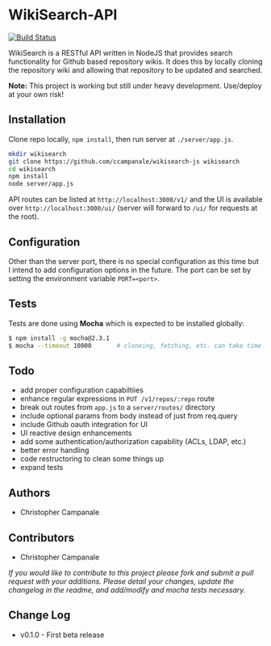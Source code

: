 WikiSearch-API
==============

[![Build Status](https://travis-ci.org/ccampanale/wikisearch-js.svg?branch=master)](https://travis-ci.org/ccampanale/wikisearch-js)

WikiSearch is a RESTful API written in NodeJS that provides search functionality for Github based repository wikis. It does this by locally cloning the repository wiki and allowing that repository to be updated and searched.

**Note:** This project is working but still under heavy development. Use/deploy at your own risk!

Installation
------------

Clone repo locally, `npm install`, then run server at `./server/app.js`.

```bash
mkdir wikisearch
git clone https://github.com/ccampanale/wikisearch-js wikisearch
cd wikisearch
npm install
node server/app.js
```

API routes can be listed at `http://localhost:3000/v1/` and the UI is available over `http://localhost:3000/ui/` (server will forward to `/ui/` for requests at the root).

Configuration
-------------

Other than the server port, there is no special configuration as this time but I intend to add configuration options in the future. The port can be set by setting the environment variable `PORT=<port>`.

Tests
-----

Tests are done using **Mocha** which is expected to be installed globally:

```bash
$ npm install -g mocha@2.3.1
$ mocha --timeout 10000       # cloneing, fetching, etc. can take time so a higher timeout is good here
```

Todo
----

  - add proper configuration capabiltiies
  - enhance regular expressions in `PUT /v1/repos/:repo` route
  - break out routes from `app.js` to a `server/routes/` directory
  - include optional params from body instead of just from req.query
  - include Github oauth integration for UI
  - UI reactive design enhancements
  - add some authentication/authorization capability (ACLs, LDAP, etc.)
  - better error handling
  - code restructoring to clean some things up
  - expand tests


Authors
-------

  - Christopher Campanale

Contributors
------------

  - Christopher Campanale

*If you would like to contribute to this project please fork and submit a pull request with your additions. Please detail your changes, update the changelog in the readme, and add/modify and mocha tests necessary.*

Change Log
----------

  - v0.1.0 - First beta release